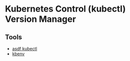 # Kubernetes Control (kubectl) Version Manager

## Tools

- [asdf kubectl](/asdf/kubectl.md)
- [kbenv](/kbenv.md)

